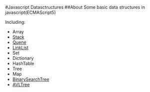 #Javascript Datasctructures
##About
Some basic data structures in javascript(ECMAScript5)

Including:

* Array
* [Stack](https://github.com/KristenXu/JavascriptDatastructures/blob/master/Stack.js)
* [Quene](https://github.com/KristenXu/JavascriptDatastructures/blob/master/Queue.js)
* [LinkList](https://github.com/KristenXu/JavascriptDatastructures/blob/master/LinkList.js)
* Set
* Dictionary
* HashTable
* Tree
* Map
* [BinarySearchTree](https://github.com/KristenXu/JavascriptDatastructures/blob/master/BinarySearchTree.js)
* [AVLTree](https://github.com/KristenXu/JavascriptDatastructures/blob/master/AVLTree.js)
